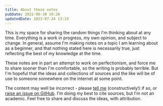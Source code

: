 ```yaml
---
title: About these notes
pubDate: 2022-06-30 10:26
updatedDate: 2023-07-24 13:19
---
```


This is my space for sharing the random things I'm thinking about at any time. Everything is a work in progress, my own opinion, and subject to change. In general, assume I'm making notes on a topic I am learning about as a beginner, and that nothing stated here is necessarily true, just reflecting the best of my knowledge at the time.

These notes are in part an attempt to work on perfectionism, and force me to share sooner than I'm comfortable, so the writing is probably terrible. But I'm hopeful that the ideas and collections of sources and the like will be of use to someone somewhere on the internet at some point.

The content may well be incorrect - please [tell me](mailto:hi@caro.fyi) (constructively!) if so, or [raise an issue on GitHub](https://github.com/caro401/public-notes/issues/new). I'm doing my best to cite sources, but I'm not an academic. Feel free to share and discuss the ideas, with attribution.
